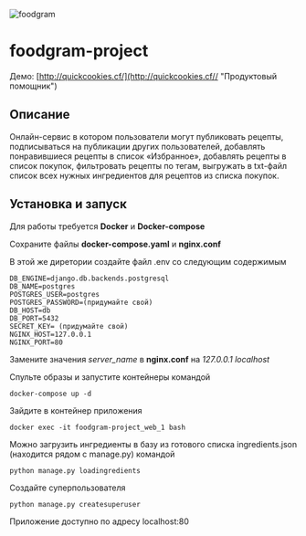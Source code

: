 ![foodgram](https://github.com/Vilbert55/foodgram-project/workflows/foodgram/badge.svg)
# foodgram-project

Демо: [http://quickcookies.cf/](http://quickcookies.cf// "Продуктовый помощник")

## Описание

Онлайн-сервис в котором пользователи могут публиковать рецепты, подписываться на публикации других пользователей, добавлять понравившиеся рецепты в список «Избранное», добавлять рецепты в список покупок, фильтровать рецепты по тегам, выгружать в txt-файл список всех нужных ингредиентов для рецептов из списка покупок.

## Установка и запуск

Для работы требуется **Docker** и **Docker-compose**

Сохраните файлы **docker-compose.yaml** и **nginx.conf**

В этой же диретории создайте файл .env со следующим содержимым
```
DB_ENGINE=django.db.backends.postgresql
DB_NAME=postgres
POSTGRES_USER=postgres
POSTGRES_PASSWORD=(придумайте свой)
DB_HOST=db
DB_PORT=5432
SECRET_KEY= (придумайте свой)
NGINX_HOST=127.0.0.1 
NGINX_PORT=80  
```
Замените значения *server_name* в **nginx.conf** на *127.0.0.1 localhost*

Спульте образы и запустите контейнеры командой
```
docker-compose up -d
```
Зайдите в контейнер приложения
```
docker exec -it foodgram-project_web_1 bash
```
Можно загрузить ингредиенты в базу из готового списка ingredients.json (находится рядом с manage.py) командой
```
python manage.py loadingredients
```
Создайте суперпользователя
```
python manage.py createsuperuser
```

Приложение доступно по адресу localhost:80